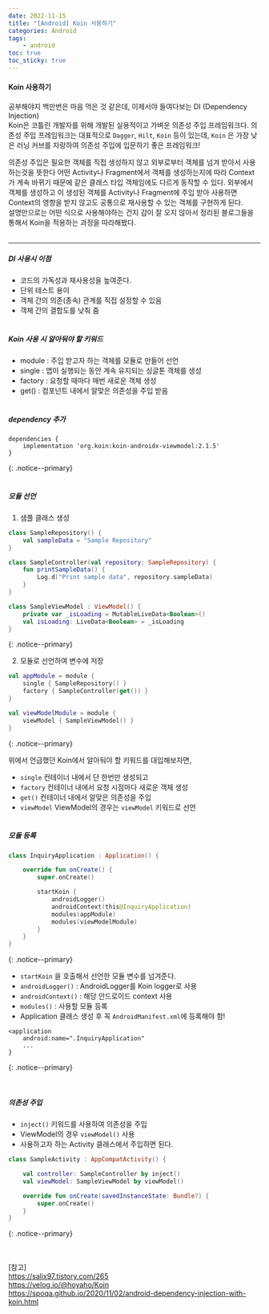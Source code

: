 ```yaml
---
date: 2022-11-15
title: "[Android] Koin 사용하기"
categories: Android
tags:
    - android
toc: true
toc_sticky: true
---
```

#### Koin 사용하기

공부해야지 백만번은 마음 먹은 것 같은데, 이제서야 들여다보는 DI (Dependency Injection)  
Koin은 코틀린 개발자를 위해 개발된 실용적이고 가벼운 의존성 주입 프레임워크다. 의존성 주입 프레임워크는 대표적으로 `Dagger`, `Hilt`, `Koin` 등이 있는데, `Koin` 은 가장 낮은 러닝 커브를 자랑하여 의존성 주입에 입문하기 좋은 프레임워크!  

의존성 주입은 필요한 객체를 직접 생성하지 않고 외부로부터 객체를 넘겨 받아서 사용하는것을 뜻한다 어떤 Activity나 Fragment에서 객체를 생성하는지에 따라 Context가 계속 바뀌기 때문에 같은 클래스 타입 객체임에도 다르게 동작할 수 있다. 외부에서 객체를 생성하고 이 생성된 객체를 Activity나 Fragment에 주입 받아 사용하면 Context의 영향을 받지 않고도 공통으로 재사용할 수 있는 객체를 구현하게 된다.  
설명만으로는 어떤 식으로 사용해야하는 건지 감이 잘 오지 않아서 정리된 블로그들을 통해서 Koin을 적용하는 과정을 따라해봤다.  
&nbsp;  

---

##### DI 사용시 이점  
- 코드의 가독성과 재사용성을 높여준다.  
- 단위 테스트 용이  
- 객체 간의 의존(종속) 관계를 직접 설정할 수 있음  
- 객체 간의 결합도를 낮춰 줌  
&nbsp;  

##### Koin 사용 시 알아둬야 할 키워드  
- module : 주입 받고자 하는 객체를 모듈로 만들어 선언    
- single : 앱이 실행되는 동안 계속 유지되는 싱글톤 객체를 생성  
- factory : 요청할 때마다 매번 새로운 객체 생성  
- get() : 컴포넌트 내에서 알맞은 의존성을 주입 받음  
&nbsp;  

##### dependency 추가  

```
dependencies {
    implementation 'org.koin:koin-androidx-viewmodel:2.1.5'
}
```
{: .notice--primary}  
&nbsp;  

##### 모듈 선언  
1. 샘플 클래스 생성  

``` kotlin
class SampleRepository() {
    val sampleData = "Sample Repository"
}

class SampleController(val repository: SampleRepository) {
    fun printSampleData() {
        Log.d("Print sample data", repository.sampleData)
    }
}

class SampleViewModel : ViewModel() {
    private var _isLoading = MutableLiveData<Boolean>()
    val isLoading: LiveData<Boolean> = _isLoading
}
```
{: .notice--primary}  

2. 모듈로 선언하여 변수에 저장  

``` kotlin
val appModule = module {
    single { SampleRepository() }
    factory { SampleController(get()) }
}

val viewModelModule = module {
    viewModel { SampleViewModel() }
}
```
{: .notice--primary}  

위에서 언급했던 Koin에서 알아둬야 할 키워드를 대입해보자면,
- `single` 컨테이너 내에서 단 한번만 생성되고  
- `factory` 컨테이너 내에서 요청 시점마다 새로운 객체 생성  
- `get()` 컨테이너 내에서 알맞은 의존성을 주입  
- `viewModel` ViewModel의 경우는 `viewModel` 키워드로 선언  
&nbsp;  

##### 모듈 등록  

``` kotlin
class InquiryApplication : Application() {

    override fun onCreate() {
        super.onCreate()

        startKoin {
            androidLogger()
            androidContext(this@InquiryApplication)
            modules(appModule)
            modules(viewModelModule)
        }
    }
}
```
{: .notice--primary}  

- `startKoin` 을 호출해서 선언한 모듈 변수를 넘겨준다.  
- `androidLogger()` : AndroidLogger를 Koin logger로 사용  
- `androidContext()` : 해당 안드로이드 context 사용  
- `modules()` : 사용할 모듈 등록  
- Application 클래스 생성 후 꼭 `AndroidManifest.xml`에 등록해야 함!  

```
<application
    android:name=".InquiryApplication"
    ...
}
```
{: .notice--primary}  

&nbsp;  

##### 의존성 주입  
- `inject()` 키워드를 사용하여 의존성을 주입  
- ViewModel의 경우 `viewModel()` 사용  
- 사용하고자 하는 Activity 클래스에서 주입하면 된다.  

``` kotlin
class SampleActivity : AppCompatActivity() {

    val controller: SampleController by inject()
    val viewModel: SampleViewModel by viewModel()

    override fun onCreate(savedInstanceState: Bundle?) {
        super.onCreate()
    }
}
```
{: .notice--primary}  


&nbsp;  
&nbsp;  
[참고]  
<https://salix97.tistory.com/265>  
<https://velog.io/@hoyaho/Koin>  
<https://spoqa.github.io/2020/11/02/android-dependency-injection-with-koin.html>  
